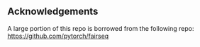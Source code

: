 ## Acknowledgements

A large portion of this repo is borrowed from the following repo: https://github.com/pytorch/fairseq
